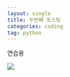 ```yaml
---
layout: single
title: 두번째 포스팅
categories: coding
tag: python
---
```


연습용 

![](../../images/Pastedimage20240713013745.png)